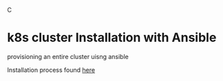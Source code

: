 
C
# k8s cluster Installation with Ansible

provisioning an entire cluster uisng ansible

Installation process found [here](https://www.kelvinakpobome.codes/how-i-automated-installation-of-a-kubernetes-cluster-with-ansible)
